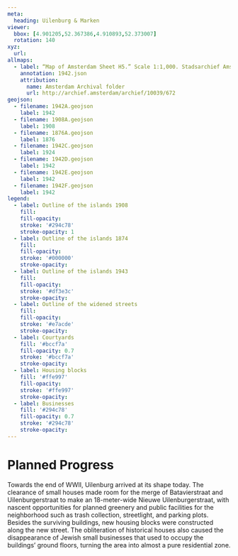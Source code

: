 ```yaml
---
meta:
  heading: Uilenburg & Marken
viewer:
  bbox: [4.901205,52.367386,4.910893,52.373007]
  rotation: 140
xyz:
  url:
allmaps:
  - label: “Map of Amsterdam Sheet H5.” Scale 1:1,000. Stadsarchief Amsterdam. Published by the Public Works Department and its legal successors, 1943.
    annotation: 1942.json
    attribution:
      name: Amsterdam Archival folder
      url: http://archief.amsterdam/archief/10039/672
geojson:
  - filename: 1942A.geojson
    label: 1942
  - filename: 1908A.geojson
    label: 1908
  - filename: 1876A.geojson
    label: 1876
  - filename: 1942C.geojson
    label: 1924
  - filename: 1942D.geojson
    label: 1942
  - filename: 1942E.geojson
    label: 1942
  - filename: 1942F.geojson
    label: 1942
legend:
  - label: Outline of the islands 1908
    fill:
    fill-opacity:
    stroke: '#294c78'
    stroke-opacity: 1
  - label: Outline of the islands 1874
    fill:
    fill-opacity:
    stroke: '#000000'
    stroke-opacity:
  - label: Outline of the islands 1943
    fill:
    fill-opacity:
    stroke: '#df3e3c'
    stroke-opacity:
  - label: Outline of the widened streets
    fill: 
    fill-opacity:
    stroke: '#e7acde'
    stroke-opacity:
  - label: Courtyards
    fill: '#bccf7a'
    fill-opacity: 0.7
    stroke: '#bccf7a'
    stroke-opacity:
  - label: Housing blocks
    fill: '#ffe997'
    fill-opacity:
    stroke: '#ffe997'
    stroke-opacity:
  - label: Businesses
    fill: '#294c78'
    fill-opacity: 0.7
    stroke: '#294c78'
    stroke-opacity:
---
```

# Planned Progress
Towards the end of WWII, Uilenburg arrived at its shape today. The clearance of small houses made room for the merge of Batavierstraat and Uilenburgerstraat to make an 18-meter-wide Nieuwe Uilenburgerstraat, with nascent opportunities for planned greenery and public facilities for the neighborhood such as trash collection, streetlight, and parking plots. Besides the surviving buildings, new housing blocks were constructed along the new street. The obliteration of historical houses also caused the disappearance of Jewish small businesses that used to occupy the buildings’ ground floors, turning the area into almost a pure residential zone.

